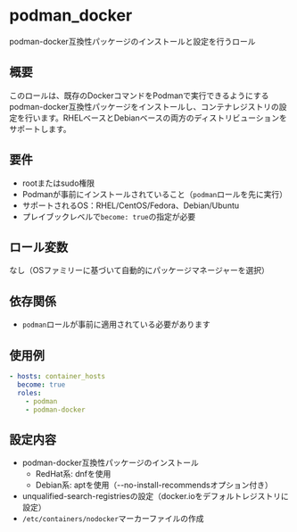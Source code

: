 # podman_docker

podman-docker互換性パッケージのインストールと設定を行うロール

## 概要

このロールは、既存のDockerコマンドをPodmanで実行できるようにするpodman-docker互換性パッケージをインストールし、コンテナレジストリの設定を行います。RHELベースとDebianベースの両方のディストリビューションをサポートします。

## 要件

- rootまたはsudo権限
- Podmanが事前にインストールされていること（`podman`ロールを先に実行）
- サポートされるOS：RHEL/CentOS/Fedora、Debian/Ubuntu
- プレイブックレベルで`become: true`の指定が必要

## ロール変数

なし（OSファミリーに基づいて自動的にパッケージマネージャーを選択）

## 依存関係

- `podman`ロールが事前に適用されている必要があります

## 使用例

```yaml
- hosts: container_hosts
  become: true
  roles:
    - podman
    - podman-docker
```

## 設定内容

- podman-docker互換性パッケージのインストール
  - RedHat系: dnfを使用
  - Debian系: aptを使用（--no-install-recommendsオプション付き）
- unqualified-search-registriesの設定（docker.ioをデフォルトレジストリに設定）
- `/etc/containers/nodocker`マーカーファイルの作成